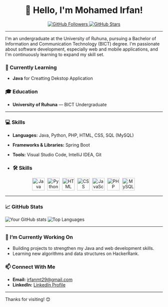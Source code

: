 <div align="center">
  <h1>👋 Hello, I'm Mohamed Irfan!</h1>
  <a href="https://github.com/Mohamed-Irfan-git">
    <img src="https://img.shields.io/github/followers/Mohamed-Irfan-git?label=Follow&style=flat&color=blue&labelColor=green&logo=github&logoColor=white" alt="GitHub Followers" />
  </a>
  <a href="https://github.com/Mohamed-Irfan-git?tab=repositories">
    <img src="https://img.shields.io/github/stars/Mohamed-Irfan-git?style=flat&color=yellow&labelColor=purple&logo=github&logoColor=black" alt="GitHub Stars" />
  </a>
  <hr>
</div>

I'm an undergraduate at the University of Ruhuna, pursuing a Bachelor of Information and Communication Technology (BICT) degree. I'm passionate about software development, especially web and mobile applications, and I'm continuously learning to expand my skill set.


### 📘 Currently Learning
- **Java** for Creatting Dekstop Application

### 🎓 Education
- **University of Ruhuna** — BICT Undergraduate

---

### 💻 Skills
- **Languages:** Java, Python, PHP, HTML, CSS, SQL (MySQL)
- **Frameworks & Libraries:** Spring Boot
- **Tools:** Visual Studio Code, IntelliJ IDEA, Git

- ### 🛠 Skills

<div align="center">
  <img src="https://cdn.jsdelivr.net/gh/devicons/devicon/icons/java/java-original.svg" title="Java" width="40" height="40"/>&nbsp;
  <img src="https://cdn.jsdelivr.net/gh/devicons/devicon/icons/python/python-original.svg" title="Python" width="40" height="40"/>&nbsp;
  <img src="https://cdn.jsdelivr.net/gh/devicons/devicon/icons/html5/html5-original.svg" title="HTML" width="40" height="40"/>&nbsp;
  <img src="https://cdn.jsdelivr.net/gh/devicons/devicon/icons/css3/css3-original.svg" title="CSS" width="40" height="40"/>&nbsp;
  <img src="https://cdn.jsdelivr.net/gh/devicons/devicon/icons/javascript/javascript-original.svg" title="JavaScript" width="40" height="40"/>&nbsp;
  <img src="https://cdn.jsdelivr.net/gh/devicons/devicon/icons/php/php-original.svg" title="PHP" width="40" height="40"/>&nbsp;
  <img src="https://cdn.jsdelivr.net/gh/devicons/devicon/icons/mysql/mysql-original.svg" title="MySQL" width="40" height="40"/>&nbsp;
</div>

---

### 📈 GitHub Stats

![Your GitHub stats](https://github-readme-stats.vercel.app/api?username=Mohamed-Irfan-git&show_icons=true&theme=radical)
![Top Languages](https://github-readme-stats.vercel.app/api/top-langs/?username=Mohamed-Irfan-git&layout=compact&theme=radical)

---

### 🌱 I’m Currently Working On
- Building projects to strengthen my Java and web development skills.
- Learning new algorithms and data structures on HackerRank.

### 📫 Connect With Me
- **Email:** irfanmt29@gmail.com
- **LinkedIn:** [LinkedIn Profile](https://www.linkedin.com/in/mohamed-irfan-293882325)

---

Thanks for visiting! 😊
